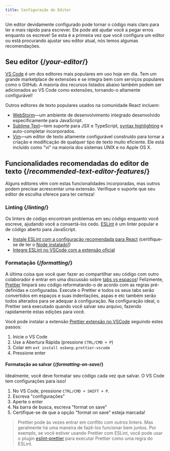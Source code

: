 ```yaml
---
title: Configuração do Editor
---
```


<Intro>

Um editor devidamente configurado pode tornar o código mais claro para ler e mais rápido para escrever. Ele pode até ajudar você a pegar erros enquanto os escreve! Se esta é a primeira vez que você configura um editor ou está procurando ajustar seu editor atual, nós temos algumas recomendações.

</Intro>

## Seu editor {/*your-editor*/}

[VS Code](https://code.visualstudio.com/) é um dos editores mais populares em uso hoje em dia. Tem um grande marketplace de extensões e se integra bem com serviços populares como o GitHub. A maioria dos recursos listados abaixo também podem ser adicionados ao VS Code como extensões, tornando-o altamente configurável!

Outros editores de texto populares usados na comunidade React incluem:

* [WebStorm](https://www.jetbrains.com/webstorm/)—um ambiente de desenvolvimento integrado desenvolvido especificamente para JavaScript.
* [Sublime Text](https://www.sublimetext.com/)—tem suporte para JSX e TypeScript, [syntax highlighting](https://stackoverflow.com/a/70960574/458193) e auto-completar incorporados.
* [Vim](https://www.vim.org/)—um editor de texto altamente configurável construído para tornar a criação e modificação de qualquer tipo de texto muito eficiente. Ele está incluído como "vi" na maioria dos sistemas UNIX e no Apple OS X.

## Funcionalidades recomendadas do editor de texto {/*recommended-text-editor-features*/}

Alguns editores vêm com estas funcionalidades incorporadas, mas outros podem precisar acrescentar uma extensão. Verifique o suporte que seu editor de escolha oferece para ter certeza!

### Linting {/*linting*/}

Os linters de código encontram problemas em seu código enquanto você escreve, ajudando você a consertá-los cedo. [ESLint](https://eslint.org/) é um linter popular e de código aberto para JavaScript. 

* [Instale ESLint com a configuração recomendada para React](https://www.npmjs.com/package/eslint-config-react-app) (certifique-se de ter o [Node instalado!](https://nodejs.org/en/download/current/))
* [Integre ESLint no VSCode com a extensão oficial](https://marketplace.visualstudio.com/items?itemName=dbaeumer.vscode-eslint)

### Formatação {/*formatting*/}

A última coisa que você quer fazer ao compartilhar seu código com outro colaborador é entrar em uma discussão sobre [tabs vs espaços](https://www.google.com/search?q=tabs+vs+espaços)! Felizmente, [Prettier](https://prettier.io/) limpará seu código reformatando-o de acordo com as regras pré-definidas e configuradas. Execute o Prettier e todos os seus tabs serão convertidos em espaços e suas indentações, aspas e etc também serão todos alterados para se adequar à configuração. Na configuração ideal, o Prettier será executado quando você salvar seu arquivo, fazendo rapidamente estas edições para você.

Você pode instalar a extensão [Prettier extensão no VSCode](https://marketplace.visualstudio.com/items?itemName=esbenp.prettier-vscode) seguindo estes passos:

1. Inicie o VS Code
2. Use a Abertura Rápida (pressione `CTRL/CMD + P`)
3. Colar em `ext install esbenp.prettier-vscode`
4. Pressione enter

#### Formatação ao salvar {/*formatting-on-save*/}

Idealmente, você deve formatar seu código cada vez que salvar. O VS Code tem configurações para isso!

1. No VS Code, pressione `CTRL/CMD + SHIFT + P`.
2. Escreva "configurações"
3. Aperte o enter
4. Na barra de busca, escreva "format on save"
5. Certifique-se de que a opção "format on save" esteja marcada!

> Prettier pode às vezes entrar em conflito com outros linters. Mas geralmente há uma maneira de fazê-los funcionar bem juntos. Por exemplo, se você estiver usando Prettier com ESLint, você pode usar o plugin [eslint-prettier](https://github.com/prettier/eslint-plugin-prettier) para executar Prettier como uma regra do ESLint.
